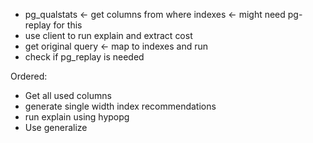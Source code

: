 - pg_qualstats <- get columns from where indexes <- might need pg-replay for this
- use client to run explain and extract cost
- get original query <- map to indexes and run
- check if pg_replay is needed


Ordered:
- Get all used columns
- generate single width index recommendations
- run explain using hypopg
- Use generalize 